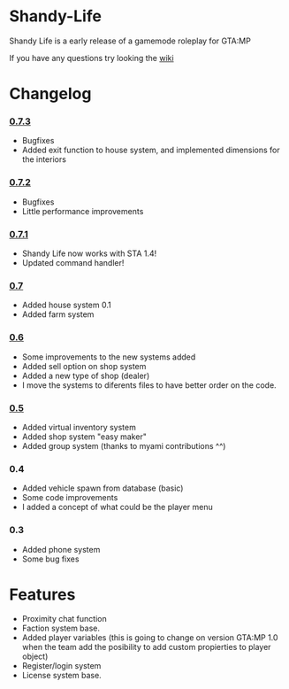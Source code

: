 # Shandy-Life

Shandy Life is a early release of a gamemode roleplay for GTA:MP

If you have any questions try looking the [wiki](https://github.com/Daranix/Shandy-Life/wiki)

# Changelog

### [0.7.3](github.com/Daranix/Shandy-Life/commit/b9bb3e6daf139e077c78e12b6edb1428a7f25645)

- Bugfixes
- Added exit function to house system, and implemented dimensions for the interiors

### [0.7.2](github.com/Daranix/Shandy-Life/commit/b9bb3e6daf139e077c78e12b6edb1428a7f25645)

- Bugfixes
- Little performance improvements

### [0.7.1](github.com/Daranix/Shandy-Life/commit/b9bb3e6daf139e077c78e12b6edb1428a7f25645)

- Shandy Life now works with STA 1.4!
- Updated command handler!

### [0.7](https://github.com/Daranix/Shandy-Life/commit/34c3a6fe01e249f675c55af6d66b4b476deb60e6)

- Added house system 0.1
- Added farm system 

### [0.6](https://github.com/Daranix/Shandy-Life/commit/28c45ec6fa7377e09e337090f35d9e8b307f3898)

- Some improvements to the new systems added
- Added sell option on shop system
- Added a new type of shop (dealer)
- I move the systems to diferents files to have better order on the code.

### [0.5](https://github.com/Daranix/Shandy-Life/commit/fae92145ee58fe49a14f8ef7d34d9abe2df96d66)

- Added virtual inventory system
- Added shop system "easy maker"
- Added group system (thanks to myami contributions ^^)

### 0.4

- Added vehicle spawn from database (basic)
- Some code improvements
- I added a concept of what could be the player menu

### 0.3

- Added phone system
- Some bug fixes

# Features

- Proximity chat function
- Faction system base.
- Added player variables (this is going to change on version GTA:MP 1.0 when the team add the posibility to add
  custom propierties to player object)
- Register/login system
- License system base.
